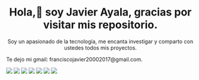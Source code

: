 <!DOCTYPE html>
<html>
<head>
	<meta charset="UTF-8">
	<link rel="icon" href="https://www.iconsdb.com/icons/preview/white/java-xxl.png" type="image/png" sizes="32x32">
</head>
<body>
	<header>
		<h1>Hola,👋 soy Javier Ayala, gracias por visitar mis repositorio. </h1>
		<p>Soy un apasionado de la tecnología, me encanta investigar y comparto con ustedes todos mis proyectos.</p>
        <p align="left">Te dejo mi gmail: franciscojavier20002017@gmail.com.</p>
	<p align="left">
	<img src="https://img.icons8.com/color/48/000000/java-coffee-cup-logo.png"/> <!-- Imagen de Java -->
			<img src="https://img.icons8.com/color/48/000000/spring-logo.png"/> <!-- Imagen de Spring Boot -->
			<img src="https://img.icons8.com/color/48/000000/angularjs.png"/> <!-- Imagen de Angular -->
			<img src="https://img.icons8.com/color/48/000000/android-studio--v2.png"/> <!-- Imagen de Android Studio -->
			<img src="https://img.icons8.com/color/48/000000/mysql-logo.png"/> <!-- Imagen de MySQL -->
			<img src="https://img.icons8.com/color/48/000000/microsoft-sql-server.png"/> <!-- Imagen de SQL Server -->
			<img src="https://img.icons8.com/color/48/000000/postgreesql.png"/> <!-- Imagen de PostgreSQL -->
		</p>
	</header>
</body>
</html>
